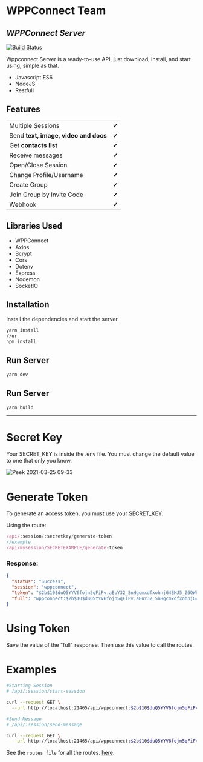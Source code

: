 # WPPConnect Team
## _WPPConnect Server_

[![Build Status](https://travis-ci.org/joemccann/dillinger.svg?branch=master)](https://travis-ci.org/joemccann/dillinger)

Wppconnect Server is a ready-to-use API, just download, install, and start using, simple as that.

- Javascript ES6
- NodeJS
- Restfull

## Features

|                                                            |     |
| ---------------------------------------------------------- | --- |
| Multiple Sessions                                          | ✔ |
| Send **text, image, video and docs**                | ✔ |
| Get **contacts list** | ✔   |
| Receive messages                                            | ✔ |
| Open/Close Session                                        | ✔|
| Change Profile/Username                                         | ✔   |
| Create Group                                         | ✔ | 
| Join Group by Invite Code                                         | ✔ | 
| Webhook                                         | ✔ |

## Libraries Used

- WPPConnect
- Axios
- Bcrypt
- Cors
- Dotenv
- Express
- Nodemon
- SocketIO

## Installation

Install the dependencies and start the server.

```sh
yarn install
//or
npm install
```

## Run Server
```sh
yarn dev
```

## Run Server
```sh
yarn build
```

------

# Secret Key

Your SECRET_KEY is inside the .env file. You must change the default value to one that only you know.

![Peek 2021-03-25 09-33](https://user-images.githubusercontent.com/40338524/112473515-3b310a80-8d4d-11eb-94bb-ff409c91d9b8.gif)

# Generate Token

To generate an access token, you must use your SECRET_KEY.

Using the route:

```javascript
/api/:session/:secretkey/generate-token
//example
/api/mysession/SECRETEXAMPLE/generate-token
```

### Response:

```json
{
  "status": "Success",
  "session": "wppconnect",
  "token": "$2b$10$duQ5YYV6fojn5qFiFv.aEuY32_SnHgcmxdfxohnjG4EHJ5_Z6QWhe",
  "full": "wppconnect:$2b$10$duQ5YYV6fojn5qFiFv.aEuY32_SnHgcmxdfxohnjG4EHJ5_Z6QWhe"
}
```

# Using Token

Save the value of the "full" response. Then use this value to call the routes.

# Examples

```sh
#Starting Session
# /api/:session/start-session

curl --request GET \
  --url http://localhost:21465/api/wppconnect:$2b$10$duQ5YYV6fojn5qFiFv.aEuY32_SnHgcmxdfxohnjG4EHJ5_Z6QWhe/start-session
```

```sh
#Send Message
# /api/:session/send-message

curl --request GET \
  --url http://localhost:21465/api/wppconnect:$2b$10$duQ5YYV6fojn5qFiFv.aEuY32_SnHgcmxdfxohnjG4EHJ5_Z6QWhe/send-message
```

See the `routes file` for all the routes. [here](/src/routes/index.js).
